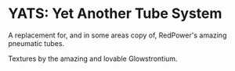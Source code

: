 YATS: Yet Another Tube System
====

A replacement for, and in some areas copy of, RedPower's amazing pneumatic tubes.

Textures by the amazing and lovable Glowstrontium.
